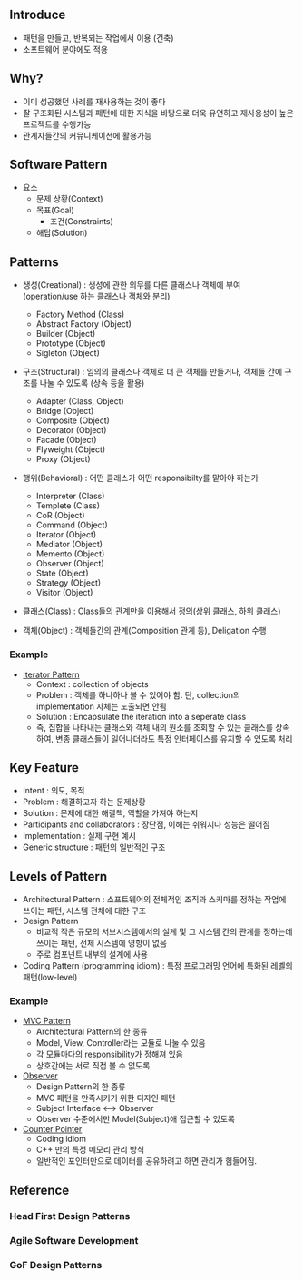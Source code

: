 ## Introduce
 - 패턴을 만들고, 반복되는 작업에서 이용 (건축)
 - 소프트웨어 분야에도 적용

## Why?
 - 이미 성공했던 사례를 재사용하는 것이 좋다
 - 잘 구조화된 시스템과 패턴에 대한 지식을 바탕으로 더욱 유연하고 재사용성이 높은 프로젝트를 수행가능
 - 관계자들간의 커뮤니케이션에 활용가능

## Software Pattern
 - 요소
    - 문제 상황(Context)
    - 목표(Goal)
       - 조건(Constraints)
    - 해답(Solution)

## Patterns
 - 생성(Creational) : 생성에 관한 의무를 다른 클래스나 객체에 부여(operation/use 하는 클래스나 객체와 분리)
   - Factory Method (Class)
   - Abstract Factory (Object)
   - Builder (Object)
   - Prototype (Object)
   - Sigleton (Object)
 - 구조(Structural) : 임의의 클래스나 객체로 더 큰 객체를 만들거나, 객체들 간에 구조를 나눌 수 있도록 (상속 등을 활용)
   - Adapter (Class, Object)
   - Bridge (Object)
   - Composite (Object)
   - Decorator (Object)
   - Facade (Object)
   - Flyweight (Object)
   - Proxy (Object)
 - 행위(Behavioral) : 어떤 클래스가 어떤 responsibilty를 맡아야 하는가
   - Interpreter (Class)
   - Templete (Class)
   - CoR (Object)
   - Command (Object)
   - Iterator (Object)
   - Mediator (Object)
   - Memento (Object)
   - Observer (Object)
   - State (Object)
   - Strategy (Object)
   - Visitor (Object)
  
 - 클래스(Class) : Class들의 관계만을 이용해서 정의(상위 클래스, 하위 클래스)
 - 객체(Object) : 객체들간의 관계(Composition 관계 등), Deligation 수행 


### Example
 - [Iterator Pattern](https://www.google.com/url?sa=i&url=https%3A%2F%2Fjacekrojek.github.io%2FJacekRojek%2F2016%2Fc-iterator-design-pattern%2F&psig=AOvVaw05KxBeBY_NnVkeOUY8L94m&ust=1613728525428000&source=images&cd=vfe&ved=0CAIQjRxqFwoTCKjPrK6V8-4CFQAAAAAdAAAAABAh)
   - Context : collection of objects
   - Problem : 객체를 하나하나 볼 수 있어야 함. 단, collection의 implementation 자체는 노출되면 안됨
   - Solution : Encapsulate the iteration into a seperate class
   - 즉, 집합을 나타내는 클래스와 객체 내의 원소를 조회할 수 있는 클래스를 상속하여, 변종 클래스들이 일어나더라도 특정 인터페이스를 유지할 수 있도록 처리


## Key Feature
 - Intent : 의도, 목적
 - Problem : 해결하고자 하는 문제상황
 - Solution : 문제에 대한 해결책, 역할을 가져야 하는지
 - Participants and collaborators : 장단점, 이해는 쉬워지나 성능은 떨어짐
 - Implementation : 실제 구현 예시
 - Generic structure : 패턴의 일반적인 구조

## Levels of Pattern
 - Architectural Pattern : 소프트웨어의 전체적인 조직과 스키마를 정하는 작업에 쓰이는 패턴, 시스템 전체에 대한 구조
 - Design Pattern
    - 비교적 작은 규모의 서브시스템에서의 설계 및 그 시스템 간의 관계를 정하는데 쓰이는 패턴, 전체 시스템에 영향이 없음
    - 주로 컴포넌트 내부의 설계에 사용
 - Coding Pattern (programming idiom) : 특정 프로그래밍 언어에 특화된 레벨의 패턴(low-level)

### Example
 - [MVC Pattern]()
   - Architectural Pattern의 한 종류
   - Model, View, Controller라는 모듈로 나눌 수 있음
   - 각 모듈마다의 responsibility가 정해져 있음
   - 상호간에는 서로 직접 볼 수 없도록
 - [Observer]()
   - Design Pattern의 한 종류
   - MVC 패턴을 만족시키기 위한 디자인 패턴
   - Subject Interface <--> Observer
   - Observer 수준에서만 Model(Subject)애 접근할 수 있도록
 - [Counter Pointer]()
   - Coding idiom
   - C++ 만의 특정 메모리 관리 방식
   - 일반적인 포인터만으로 데이터를 공유하려고 하면 관리가 힘들어짐.

## Reference

### Head First Design Patterns
### Agile Software Development
### GoF Design Patterns
